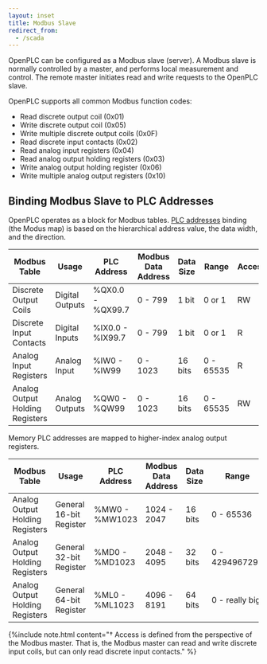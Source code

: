```yaml
---
layout: inset
title: Modbus Slave
redirect_from:
  - /scada
--- 
```


OpenPLC can be configured as a Modbus slave (server). A Modbus slave is
normally controlled by a master, and performs local measurement and control.
The remote master initiates read and write requests to the OpenPLC slave.

OpenPLC supports all common Modbus function codes:

* Read discrete output coil (0x01)
* Write discrete output coil (0x05)
* Write multiple discrete output coils (0x0F)
* Read discrete input contacts (0x02)
* Read analog input registers (0x04)
* Read analog output holding registers (0x03)
* Write analog output holding register (0x06)
* Write multiple analog output registers (0x10)

## Binding Modbus Slave to PLC Addresses

OpenPLC operates as a block for Modbus tables. [PLC addresses](/reference/plc-addressing) binding (the
Modus map) is based on the hierarchical address value, the data width,
and the direction.

<div class="table-wrapper" markdown="block">

| Modbus Table                     | Usage           | PLC Address      | Modbus Data Address | Data Size | Range  | Access† |
|----------------------------------|-----------------|------------------|---------------------|-----------|--------|---------|
| Discrete Output Coils            | Digital Outputs | %QX0.0 - %QX99.7 | 0 - 799             | 1 bit     | 0 or 1 | RW      |
| Discrete Input Contacts          | Digital Inputs  | %IX0.0 - %IX99.7 | 0 - 799             | 1 bit     | 0 or 1 | R       |
| Analog Input Registers           | Analog Input    | %IW0 - %IW99     | 0 - 1023            | 16 bits   | 0 - 65535 | R    |
| Analog Output Holding Registers  | Analog Outputs  | %QW0 - %QW99     | 0 - 1023            | 16 bits   | 0 - 65535 | RW   |

</div>

Memory PLC addresses are mapped to higher-index analog output registers.

<div class="table-wrapper" markdown="block">

| Modbus Table                     | Usage           | PLC Address      | Modbus Data Address | Data Size | Range     | Access† |
|----------------------------------|-----------------|------------------|---------------------|-----------|-----------|---------|
| Analog Output Holding Registers | General 16-bit Register | %MW0 - %MW1023 | 1024 - 2047    | 16 bits   | 0 - 65536 | RW      |
| Analog Output Holding Registers | General 32-bit Register | %MD0 - %MD1023 | 2048 - 4095    | 32 bits   | 0 - 4294967295 | RW |
| Analog Output Holding Registers | General 64-bit Register | %ML0 - %ML1023 | 4096 - 8191    | 64 bits   | 0 - really big | RW |

</div>

{%include note.html content="† Access is defined from the perspective of the Modbus master. That is, the
Modbus master can read and write discrete input coils, but can only read
discrete input contacts." %}
